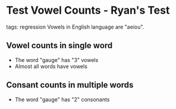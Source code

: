 
# Test Vowel Counts - Ryan's Test

tags: regression
Vowels in English language are "aeiou".

## Vowel counts in single word
* The word "gauge" has "3" vowels
* Almost all words have vowels

## Consant counts in multiple words
* The word "gauge" has "2" consonants

